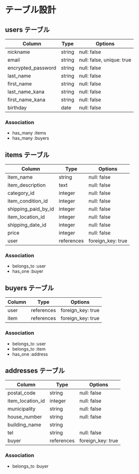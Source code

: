 # テーブル設計

## users テーブル

| Column             | Type    | Options                   |
| ------------------ | ------- | ------------------------- |
| nickname           | string  | null: false               |
| email              | string  | null: false, unique: true |
| encrypted_password | string  | null: false               |
| last_name          | string  | null: false               |
| first_name         | string  | null: false               |
| last_name_kana     | string  | null: false               |
| first_name_kana    | string  | null: false               |
| birthday           | date    | null: false               |

### Association

- has_many :items
- has_many :buyers

## items テーブル

| Column              | Type       | Options              |
| ------------------- | ---------- | -------------------- |
| item_name           | string     | null: false          |
| item_description    | text       | null: false          |
| category_id         | integer    | null: false          |
| item_condition_id   | integer    | null: false          |
| shipping_paid_by_id | integer    | null: false          |
| item_location_id    | integer    | null: false          |
| shipping_date_id    | integer    | null: false          |
| price               | integer    | null: false          |
| user                | references | foreign_key: true    |

### Association

- belongs_to :user
- has_one    :buyer

## buyers テーブル

| Column     | Type       | Options           |
| ---------- | ---------- | ----------------- |
| user       | references | foreign_key: true |
| item       | references | foreign_key: true |

### Association

- belongs_to :user
- belongs_to :item
- has_one    :address

## addresses テーブル

| Column           | Type       | Options           |
| ---------------- | ---------- | ----------------- |
| postal_code      | string     | null: false       |
| item_location_id | integer    | null: false       |
| municipality     | string     | null: false       |
| house_number     | string     | null: false       |
| building_name    | string     |                   |
| tel              | string     | null: false       |
| buyer            | references | foreign_key: true |

### Association

- belongs_to :buyer